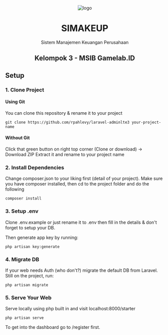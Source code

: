<center>
<img src="https://cdn.discordapp.com/attachments/875383813411311627/1186903941825437726/SIMAKEUP.png?ex=6594f16f&is=65827c6f&hm=f7439e637dac6e5f2a6e0fef52eed277a0b0218b77b35afc8d167551bae03590&" alt="logo">

# SIMAKEUP

Sistem Manajemen Keuangan Perusahaan

## Kelompok 3 - MSIB Gamelab.ID
</center>

## Setup

### 1. Clone Project

#### Using Git

You can clone this repository & rename it to your project

````
git clone https://github.com/rpahlevy/laravel-adminlte3 your-project-name
````

#### Without Git

Click that green button on right top corner (Clone or download) -> Download ZIP
Extract it and rename to your project name

### 2. Install Dependencies

Change composer.json to your liking first (detail of your project). Make sure you have composer installed, then cd to the project folder and do the following

````
composer install
````

### 3. Setup .env

Clone .env.example or just rename it to .env then fill in the details & don't forget to setup your DB.

Then generate app key by running:

````
php artisan key:generate
````

### 4. Migrate DB

If your web needs Auth (who don't?) migrate the default DB from Laravel. Still on the project, run:

````
php artisan migrate
````

### 5. Serve Your Web

Serve locally using php built in and visit localhost:8000/starter

````
php artisan serve
````

To get into the dashboard go to /register first.
